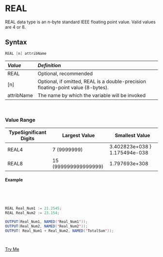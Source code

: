 # REAL
REAL data type is an n-byte standard IEEE floating point value. Valid values are 4 or 8. 

## Syntax

```java
REAL [n] attribName
```
|*Value*|*Definition*|
|:----|:---------|
REAL| Optional, recommended
[n] | Optional, if omitted, REAL is a double-precision floating-point value (8-bytes).
attribName |  The name by which the variable will be invoked

<br>

### Value Range

|TypeSignificant Digits|Largest Value|Smallest Value|
|----------------------|-------------|--------------|
REAL4 | 7 (9999999) | 3.402823e+038 } 1.175494e-038
REAL8 | 15 (999999999999999) | 1.797693e+308 | 2.225074e-308

#### Example

<br>
<pre id="TypeReal_Exp">

``` java
REAL Real_Num1 := 21.2545;
REAL Real_Num2 := 23.154;

OUTPUT(Real_Num1, NAMED('Real_Num1'));
OUTPUT(Real_Num2, NAMED('Real_Num2'));
OUTPUT( Real_Num1 + Real_Num2, NAMED('TotalSum'));
```
</pre>
<a class="trybutton" href="javascript:OpenECLEditor(['TypeReal_Exp'])"> Try Me </a>
